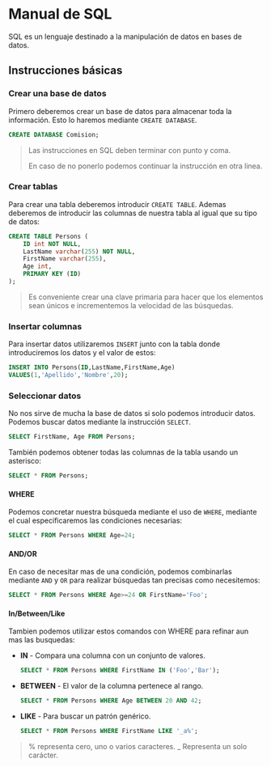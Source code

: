 # Manual de SQL

SQL es un lenguaje destinado a la manipulación de datos en bases de datos.



## Instrucciones básicas

### Crear una base de datos

Primero deberemos crear un base de datos para almacenar toda la información. Esto lo haremos mediante `CREATE DATABASE`.

```sql
CREATE DATABASE Comision;
```

> Las instrucciones en SQL deben terminar con punto y coma. 
>
> En caso de no ponerlo podemos continuar la instrucción en otra linea.

### Crear tablas

Para crear una tabla deberemos introducir `CREATE TABLE`. Ademas deberemos de introducir las columnas de nuestra tabla al igual que su tipo de datos:

```sql
CREATE TABLE Persons (
    ID int NOT NULL,
    LastName varchar(255) NOT NULL,
    FirstName varchar(255),
    Age int,
    PRIMARY KEY (ID)
);
```

> Es conveniente crear una clave primaria para hacer que los elementos sean únicos e incrementemos la velocidad de las búsquedas.

### Insertar columnas

Para insertar datos utilizaremos `INSERT` junto con la tabla donde introduciremos los datos y el valor de estos:

```sql
INSERT INTO Persons(ID,LastName,FirstName,Age)
VALUES(1,'Apellido','Nombre',20);
```

### Seleccionar datos

No nos sirve de mucha la base de datos si solo podemos introducir datos. Podemos buscar datos mediante la instrucción `SELECT`.

```sql
SELECT FirstName, Age FROM Persons;
```

También podemos obtener todas las columnas de la tabla usando un asterisco:

```sql
SELECT * FROM Persons;
```

#### WHERE

Podemos concretar nuestra búsqueda mediante el uso de `WHERE`, mediante el cual especificaremos las condiciones necesarias:

```sql
SELECT * FROM Persons WHERE Age=24;
```

#### AND/OR

En caso de necesitar mas de una condición, podemos combinarlas mediante `AND` y `OR` para realizar búsquedas tan precisas como necesitemos:

```sql
SELECT * FROM Persons WHERE Age>=24 OR FirstName='Foo';
```

#### In/Between/Like

Tambien podemos utilizar estos comandos con WHERE para refinar aun mas las busquedas:

- **IN** - Compara una columna con un conjunto de valores.

  ```sql
  SELECT * FROM Persons WHERE FirstName IN ('Foo','Bar');
  ```

- **BETWEEN** - El valor de la columna pertenece al rango.

  ```sql
  SELECT * FROM Persons WHERE Age BETWEEN 20 AND 42;
  ```

- **LIKE** - Para buscar un patrón genérico.

  ```sql
  SELECT * FROM Persons WHERE FirstName LIKE '_a%';
  ```

> % representa cero, uno o varios caracteres. _ Representa un solo carácter.